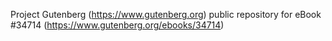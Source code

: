 Project Gutenberg (https://www.gutenberg.org) public repository for eBook #34714 (https://www.gutenberg.org/ebooks/34714)
